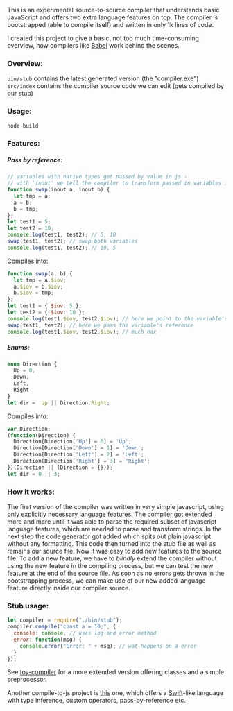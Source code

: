This is an experimental source-to-source compiler that understands basic JavaScript and offers two extra language features on top. The compiler is bootstrapped (able to compile itself) and written in only 1k lines of code.

I created this project to give a basic, not too much 
time-consuming overview, how compilers like [Babel](https://github.com/babel/babel) work behind the scenes.

### Overview:
````bin/stub```` contains the latest generated version (the "compiler.exe")  
````src/index```` contains the compiler source code we can edit (gets compiled by our stub)

### Usage:
````c
node build
````

### Features:

##### Pass by reference:
````js
// variables with native types get passed by value in js -
// with 'inout' we tell the compiler to transform passed in variables into referenceable objects
function swap(inout a, inout b) {
  let tmp = a;
  a = b;
  b = tmp;
};
let test1 = 5;
let test2 = 10;
console.log(test1, test2); // 5, 10
swap(test1, test2); // swap both variables
console.log(test1, test2); // 10, 5
````
Compiles into:
````js
function swap(a, b) {
  let tmp = a.$iov;
  a.$iov = b.$iov;
  b.$iov = tmp;
};
let test1 = { $iov: 5 };
let test2 = { $iov: 10 };
console.log(test1.$iov, test2.$iov); // here we point to the variable's value
swap(test1, test2); // here we pass the variable's reference
console.log(test1.$iov, test2.$iov); // much hax
````
##### Enums:
````js
enum Direction {
  Up = 0,
  Down,
  Left,
  Right
}
let dir = .Up || Direction.Right;
````
Compiles into:
````js
var Direction;
(function(Direction) {
  Direction[Direction['Up'] = 0] = 'Up';
  Direction[Direction['Down'] = 1] = 'Down';
  Direction[Direction['Left'] = 2] = 'Left';
  Direction[Direction['Right'] = 3] = 'Right';
})(Direction || (Direction = {}));
let dir = 0 || 3;
````

### How it works:

The first version of the compiler was written in very simple javascript, using only explicitly necessary language features. The compiler got extended more and more until it was able to parse the required subset of javascript language features, which are needed to parse and transform strings. In the next step the code generator got added which spits out plain javascript without any formatting. This code then turned into the stub file as well as remains our source file. Now it was easy to add new features to the source file. To add a new feature, we have to *blindly* extend the compiler without using the new feature in the compiling process, but we can test the new feature at the end of the source file. As soon as no errors gets thrown in the bootstrapping process, we can make use of our new added language feature directly inside our compiler source.

### Stub usage:
````js
let compiler = require("./bin/stub");
compiler.compile("const a = 10;", {
  console: console, // uses log and error method
  error: function(msg) {
    console.error("Error: " + msg); // wat happens on a error
  }
});
````

See [toy-compiler](https://github.com/maierfelix/toy-compiler) for a more extended version offering classes and a simple preprocessor.

Another compile-to-js project is [this](https://github.com/maierfelix/hevia-compiler) one, which offers a [Swift](https://developer.apple.com/swift/)-like language with type inference, custom operators, pass-by-reference etc.